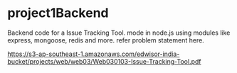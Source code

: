 # project1Backend

Backend code for a Issue Tracking Tool. mode in node.js using modules like express, mongoose, redis and more. refer problem statement here.

https://s3-ap-southeast-1.amazonaws.com/edwisor-india-bucket/projects/web/web03/Web030103-Issue-Tracking-Tool.pdf
